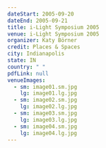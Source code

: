 ```yaml
---
dateStart: 2005-09-20
dateEnd: 2005-09-21
title: i-Light Symposium 2005
venue: i-Light Symposium 2005
organizer: Katy Börner
credit: Places & Spaces
city: Indianapolis
state: IN
country: " "
pdfLink: null
venueImages:
  - sm: image01.sm.jpg
    lg: image01.lg.jpg
  - sm: image02.sm.jpg
    lg: image02.lg.jpg
  - sm: image03.sm.jpg
    lg: image03.lg.jpg
  - sm: image04.sm.jpg
    lg: image04.lg.jpg
---
```

